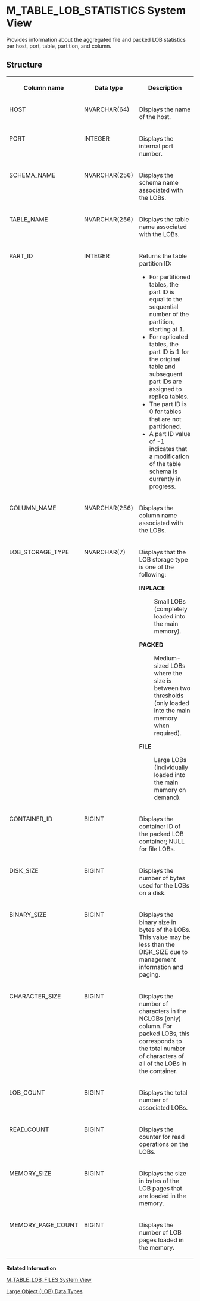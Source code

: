 <!-- loio722e79cedc304a9e8212b00297cfc124 -->

# M\_TABLE\_LOB\_STATISTICS System View

Provides information about the aggregated file and packed LOB statistics per host, port, table, partition, and column.



<a name="loio722e79cedc304a9e8212b00297cfc124___m__t_a_b_l_e__l_o_b__f_i_l_e_s_1struct_M_TABLE_LOB_STATISTICS"/>

## Structure


<table>
<tr>
<th valign="top">

Column name

</th>
<th valign="top">

Data type

</th>
<th valign="top">

Description

</th>
</tr>
<tr>
<td valign="top">

HOST

</td>
<td valign="top">

NVARCHAR\(64\)

</td>
<td valign="top">

Displays the name of the host.

</td>
</tr>
<tr>
<td valign="top">

PORT

</td>
<td valign="top">

INTEGER

</td>
<td valign="top">

Displays the internal port number.

</td>
</tr>
<tr>
<td valign="top">

SCHEMA\_NAME

</td>
<td valign="top">

NVARCHAR\(256\)

</td>
<td valign="top">

Displays the schema name associated with the LOBs.

</td>
</tr>
<tr>
<td valign="top">

TABLE\_NAME

</td>
<td valign="top">

NVARCHAR\(256\)

</td>
<td valign="top">

Displays the table name associated with the LOBs.

</td>
</tr>
<tr>
<td valign="top">

PART\_ID

</td>
<td valign="top">

INTEGER

</td>
<td valign="top">

Returns the table partition ID:

-   For partitioned tables, the part ID is equal to the sequential number of the partition, starting at 1.
-   For replicated tables, the part ID is 1 for the original table and subsequent part IDs are assigned to replica tables.
-   The part ID is 0 for tables that are not partitioned.
-   A part ID value of -1 indicates that a modification of the table schema is currently in progress.



</td>
</tr>
<tr>
<td valign="top">

COLUMN\_NAME

</td>
<td valign="top">

NVARCHAR\(256\)

</td>
<td valign="top">

Displays the column name associated with the LOBs.

</td>
</tr>
<tr>
<td valign="top">

LOB\_STORAGE\_TYPE

</td>
<td valign="top">

NVARCHAR\(7\)

</td>
<td valign="top">

Displays that the LOB storage type is one of the following:


<dl>
<dt><b>

INPLACE

</b></dt>
<dd>

Small LOBs \(completely loaded into the main memory\).



</dd><dt><b>

PACKED

</b></dt>
<dd>

Medium-sized LOBs where the size is between two thresholds \(only loaded into the main memory when required\).



</dd><dt><b>

FILE

</b></dt>
<dd>

Large LOBs \(individually loaded into the main memory on demand\).



</dd>
</dl>



</td>
</tr>
<tr>
<td valign="top">

CONTAINER\_ID

</td>
<td valign="top">

BIGINT

</td>
<td valign="top">

Displays the container ID of the packed LOB container; NULL for file LOBs.

</td>
</tr>
<tr>
<td valign="top">

DISK\_SIZE

</td>
<td valign="top">

BIGINT

</td>
<td valign="top">

Displays the number of bytes used for the LOBs on a disk.

</td>
</tr>
<tr>
<td valign="top">

BINARY\_SIZE

</td>
<td valign="top">

BIGINT

</td>
<td valign="top">

Displays the binary size in bytes of the LOBs. This value may be less than the DISK\_SIZE due to management information and paging.

</td>
</tr>
<tr>
<td valign="top">

CHARACTER\_SIZE

</td>
<td valign="top">

BIGINT

</td>
<td valign="top">

Displays the number of characters in the NCLOBs \(only\) column. For packed LOBs, this corresponds to the total number of characters of all of the LOBs in the container.

</td>
</tr>
<tr>
<td valign="top">

LOB\_COUNT

</td>
<td valign="top">

BIGINT

</td>
<td valign="top">

Displays the total number of associated LOBs.

</td>
</tr>
<tr>
<td valign="top">

READ\_COUNT

</td>
<td valign="top">

BIGINT

</td>
<td valign="top">

Displays the counter for read operations on the LOBs.

</td>
</tr>
<tr>
<td valign="top">

MEMORY\_SIZE

</td>
<td valign="top">

BIGINT

</td>
<td valign="top">

Displays the size in bytes of the LOB pages that are loaded in the memory.

</td>
</tr>
<tr>
<td valign="top">

MEMORY\_PAGE\_COUNT

</td>
<td valign="top">

BIGINT

</td>
<td valign="top">

Displays the number of LOB pages loaded in the memory.

</td>
</tr>
</table>

**Related Information**  


[M\_TABLE\_LOB\_FILES System View](m-table-lob-files-system-view-20c63d0.md "Provides information about all LOB files that belong to a table.")

[Large Object \(LOB\) Data Types](../../010-SQL-Reference/large-object-lob-data-types-c374aca.md "LOB (large objects) data types, such as NCLOB, and BLOB, are used to store a large amount of data, such as text documents and images.")

